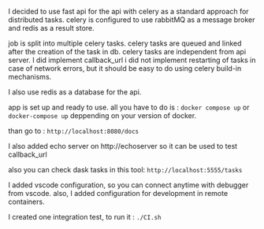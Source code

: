 I decided to use fast api for the api with celery as a standard approach for distributed tasks.
celery is configured to use rabbitMQ as a message broker and redis as a result store.

job is split into multiple celery tasks.
celery tasks are queued and linked after the creation of the task in db.
celery tasks are independent from api server.
I did implement callback_url
i did not implement restarting of tasks in case of network errors, but it should be easy to do using celery build-in mechanisms.




I also use redis as a database for the api. 

app is set up and ready to use. all you have to do is :
```docker compose up```
or ```docker-compose up```
deppending on your version of docker.

than go to :
```http://localhost:8080/docs```


I also added echo server on http://echoserver so it can be used to test callback_url

also you can check dask tasks in this tool: ```http://localhost:5555/tasks```

I added vscode configuration, so you can connect anytime with debugger from vscode.
also, I added configuration for development in remote containers. 


I created one integration test, to run it :
```./CI.sh```